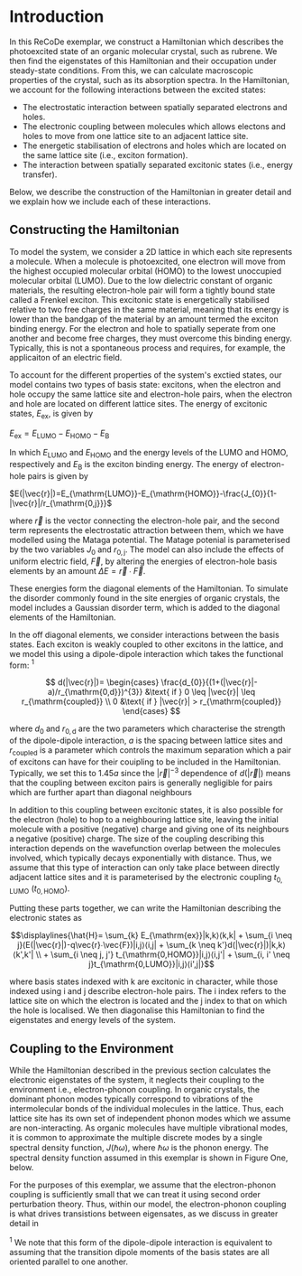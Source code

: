 # Introduction

In this ReCoDe exemplar, we construct a Hamiltonian which describes the photoexcited state of an organic molecular crystal, such as rubrene. We then find the eigenstates of this Hamiltonian and their occupation under steady-state conditions. From this, we can calculate macroscopic properties of the crystal, such as its absorption spectra. In the Hamiltonian, we account for the following interactions between the excited states:
* The electrostatic interaction between spatially separated electrons and holes.
* The electronic coupling between molecules which allows electons and holes to move from one lattice site to an adjacent lattice site.
* The energetic stabilisation of electrons and holes which are located on the same lattice site (i.e., exciton formation).
* The interaction between spatially separated excitonic states (i.e., energy transfer).

Below, we describe the construction of the Hamiltonian in greater detail and we explain how we include each of these interactions. 

## Constructing the Hamiltonian 
To model the system, we consider a 2D lattice in which each site represents a molecule. When a molecule is photoexcited, one electron will move from the highest occupied molecular orbital (HOMO) to the lowest unoccupied molecular orbital (LUMO). Due to the low dielectric constant of organic materials, the resulting electron-hole pair will form a tightly bound state called a Frenkel exciton. This excitonic state is energetically stabilised relative to two free charges in the same material, meaning that its energy is lower than the bandgap of the material by an amount termed the exciton binding energy. For the electron and hole to spatially seperate from one another and become free charges, they must overcome this binding energy. Typically, this is not a spontaneous process and requires, for example, the applicaiton of an electric field. 

To account for the different properties of the system's exctied states, our model contains two types of basis state: excitons, when the electron and hole occupy the same lattice site and electron-hole pairs, when the electron and hole are located on different lattice sites. The energy of excitonic states, $E_{\mathrm{ex}}$, is given by 

$E_{\mathrm{ex}}=E_{\mathrm{LUMO}}-E_{\mathrm{HOMO}}-E_{\mathrm{B}}$

In which $E_{\mathrm{LUMO}}$ and $E_{\mathrm{HOMO}}$ and the energy levels of the LUMO and HOMO, respectively and $E_{\mathrm{B}}$ is the exciton binding energy. The energy of electron-hole pairs is given by

$E(|\vec{r}|)=E_{\mathrm{LUMO}}-E_{\mathrm{HOMO}}-\frac{J_{0}}{1-|\vec{r}|/r_{\mathrm{0,j}}}$

where $\vec{r}$ is the vector connecting the electron-hole pair, and the second term represents the electrostatic attraction between them, which we have modelled using the Mataga potential. The Matage potenial is parameterised by the two variables $J_{0}$ and $r_{\mathrm{0,j}}$. The model can also include the effects of uniform electric field, $\vec{F}$, by altering the energies of electron-hole basis elements by an amount $\Delta E= \vec{r}∙\vec{F}$.

These energies form the diagonal elements of the Hamiltonian. To simulate the disorder commonly found in the site energies of organic crystals, the model includes a Gaussian disorder term, which is added to the diagonal elements of the Hamiltonian. 

In the off diagonal elements, we consider interactions between the basis states. Each exciton is weakly coupled to other excitons in the lattice, and we model this using a dipole-dipole interaction which takes the functional form: $^{1}$

$$ d(|\vec{r}|)=   
\begin{cases}
\frac{d_{0}}{(1+(|\vec{r}|-a)/r_{\mathrm{0,d}})^{3}}  &\text{ if } 0 \leq |\vec{r}| \leq r_{\mathrm{coupled}} \\
0 &\text{ if } |\vec{r}| > r_{\mathrm{coupled}}
\end{cases}  $$

where $d_{0}$ and $r_{\mathrm{0,d}}$ are the two parameters which characterise the strength of the dipole-dipole interaction, $a$ is the spacing between lattice sites and $r_{\mathrm{coupled}}$ is a parameter which controls the maximum separation which a pair of excitons can have for their couipling to be included in the Hamiltonian. Typically, we set this to $1.45a$ since the $|\vec{r}|^{-3}$ dependence of $d(|\vec{r}|)$ means that the coupling between exciton pairs is generally negligible for pairs which are further apart than diagonal neighbours

In addition to this coupling between excitonic states, it is also possible for the electron (hole) to hop to a neighbouring lattice site, leaving the initial molecule with a positive (negative) charge and giving one of its neighbours a negative (positive) charge. The size of the coupling describing this interaction depends on the wavefunction overlap between the molecules involved, which typically decays exponentially with distance. Thus, we assume that this type of interaction can only take place between directly adjacent lattice sites and it is parameterised by the electronic coupling $t_{\mathrm{0,LUMO}}$ ($t_{\mathrm{0,HOMO}}$). 

Putting these parts together, we can write the Hamiltonian describing the electronic states as

```math
\displaylines{\hat{H}= \sum_{k} E_{\mathrm{ex}}|k,k⟩⟨k,k| + \sum_{i \neq j}(E(|\vec{r}|)-q\vec{r}∙\vec{F})|i,j⟩⟨i,j| + \sum_{k \neq k'}d(|\vec{r}|)|k,k⟩⟨k',k'| \\ + \sum_{i \neq j, j'} t_{\mathrm{0,HOMO}}|i,j⟩⟨i,j'| + \sum_{i, i' \neq j}t_{\mathrm{0,LUMO}}|i,j⟩⟨i',j|}
```

where basis states indexed with k are excitonic in character, while those indexed using i and j describe electron-hole pairs. The i index refers to the lattice site on which the electron is located and the j index to that on which the hole is localised. We then diagonalise this Hamiltonian to find the eigenstates and energy levels of the system.

## Coupling to the Environment

While the Hamiltonian described in the previous section calculates the electronic eigenstates of the system, it neglects their coupling to the environment i.e., electron-phonon coupling. In organic crystals, the dominant phonon modes typically correspond to vibrations of the intermolecular bonds of the individual molecules in the lattice. Thus, each lattice site has its own set of independent phonon modes which we assume are non-interacting. As organic molecules have multiple vibrational modes, it is common to approximate the multiple discrete modes by a single spectral density function, $J(\hbar\omega)$, where $\hbar\omega$ is the phonon energy. The spectral density function assumed in this exemplar is shown in Figure One, below. 


For the purposes of this exemplar, we assume that the electron-phonon coupling is sufficiently small that we can treat it using second order perturbation theory. Thus, within our model, the electron-phonon coupling is what drives transistions between eigensates, as we discuss in greater detail in 


$^{1}$ We note that this form of the dipole-dipole interaction is equivalent to assuming that the transition dipole moments of the basis states are all oriented parallel to one another. 

